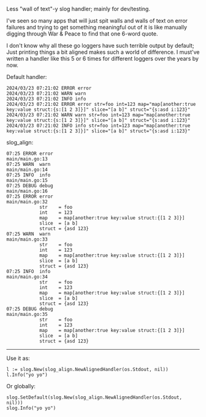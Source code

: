 Less "wall of text"-y slog handler; mainly for dev/testing.

I've seen so many apps that will just spit walls and walls of text on error
failures and trying to get something meaningful out of it is like manually
digging through War & Peace to find that one 6-word quote.

I don't know why all these go loggers have such terrible output by default; Just
printing things a bit aligned makes such a world of difference. I must've
written a handler like this 5 or 6 times for different loggers over the years by
now.

Default handler:

    2024/03/23 07:21:02 ERROR error
    2024/03/23 07:21:02 WARN warn
    2024/03/23 07:21:02 INFO info
    2024/03/23 07:21:02 ERROR error str=foo int=123 map="map[another:true key:value struct:{s:[1 2 3]}]" slice="[a b]" struct="{s:asd i:123}"
    2024/03/23 07:21:02 WARN warn str=foo int=123 map="map[another:true key:value struct:{s:[1 2 3]}]" slice="[a b]" struct="{s:asd i:123}"
    2024/03/23 07:21:02 INFO info str=foo int=123 map="map[another:true key:value struct:{s:[1 2 3]}]" slice="[a b]" struct="{s:asd i:123}"

slog_align:

    07:25 ERROR error                                                                       main/main.go:13
    07:25 WARN  warn                                                                        main/main.go:14
    07:25 INFO  info                                                                        main/main.go:15
    07:25 DEBUG debug                                                                       main/main.go:16
    07:25 ERROR error                                                                       main/main.go:32
                str    = foo
                int    = 123
                map    = map[another:true key:value struct:{[1 2 3]}]
                slice  = [a b]
                struct = {asd 123}
    07:25 WARN  warn                                                                        main/main.go:33
                str    = foo
                int    = 123
                map    = map[another:true key:value struct:{[1 2 3]}]
                slice  = [a b]
                struct = {asd 123}
    07:25 INFO  info                                                                        main/main.go:34
                str    = foo
                int    = 123
                map    = map[another:true key:value struct:{[1 2 3]}]
                slice  = [a b]
                struct = {asd 123}
    07:25 DEBUG debug                                                                       main/main.go:35
                str    = foo
                int    = 123
                map    = map[another:true key:value struct:{[1 2 3]}]
                slice  = [a b]
                struct = {asd 123}


---

Use it as:

	l := slog.New(slog_align.NewAlignedHandler(os.Stdout, nil))
	l.Info("yo yo")


Or globally:

	slog.SetDefault(slog.New(slog_align.NewAlignedHandler(os.Stdout, nil)))
	slog.Info("yo yo")
